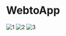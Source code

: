 # WebtoApp
![1](https://github.com/user-attachments/assets/596392b5-d652-4a2d-9632-a4f1e0df85f2)
![2](https://github.com/user-attachments/assets/1f9263df-6037-432a-b493-0a1992b13365)
![3](https://github.com/user-attachments/assets/aea0b538-7826-4094-b827-881c4f04f48e)

